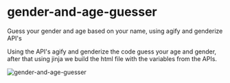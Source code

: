 # gender-and-age-guesser
Guess your gender and age based on your name, using agify and genderize API's

Using the API's agify and genderize the code guess your age and gender, after that using jinja we build the html file with the variables from the APIs.


![gender-and-age-guesser](https://user-images.githubusercontent.com/99426154/214174955-7ccffe38-777c-40f7-a3b1-b354d2d3a402.png)
